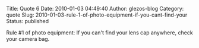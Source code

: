 Title: Quote 6
Date: 2010-01-03 04:49:40
Author: glezos-blog
Category: quote
Slug: 2010-01-03-rule-1-of-photo-equipment-if-you-cant-find-your
Status: published


Rule #1 of photo equipment: If you can't find your lens cap anywhere,
check your camera bag.
